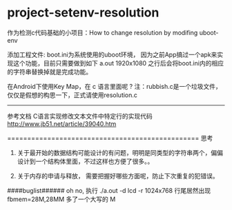 # project-setenv-resolution
作为检测c代码基础的小项目：How to change resolution by modifing uboot-env

添加工程文件:
boot.ini为系统使用的uboot环境，
因为之前App搞过一个apk来实现这个功能，目前只需要做到如下
a.out 1920x1080 之行后会将boot.ini内的相应的字符串替换掉就是完成功能。

在Android下使用Key Map，在 c 语言里面呢 ?
注：rubbish.c是一个垃圾文件，仅仅是假想的构思一下，正式请使用resolution.c

-------------------------------------------------
参考文档
C语言实现修改文本文件中特定行的实现代码
http://www.jb51.net/article/39040.htm

================================================
思考
1. 关于最开始的数据结构可能设计的有问题，明明是同类型的字符串两个，偏偏设计到一个结构体里面，不过这样也方便了很多。。

2. 关于内存的申请与释放， 需要把握好哪些方面呢，防止下次重复的犯错误。


####buglist######
oh no, 执行
./a.out -d lcd -r 1024x768
行尾居然出现fbmem=28M,28MM
多了一个大写的 M 
